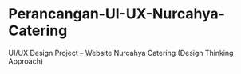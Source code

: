 # Perancangan-UI-UX-Nurcahya-Catering
UI/UX Design Project – Website Nurcahya Catering (Design Thinking Approach)
